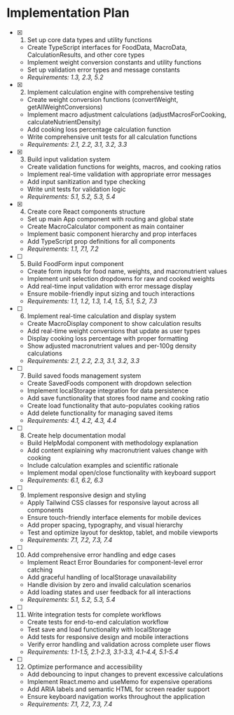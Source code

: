 # Implementation Plan

- [x] 1. Set up core data types and utility functions
  - Create TypeScript interfaces for FoodData, MacroData, CalculationResults, and other core types
  - Implement weight conversion constants and utility functions
  - Set up validation error types and message constants
  - _Requirements: 1.3, 2.3, 5.2_

- [x] 2. Implement calculation engine with comprehensive testing
  - Create weight conversion functions (convertWeight, getAllWeightConversions)
  - Implement macro adjustment calculations (adjustMacrosForCooking, calculateNutrientDensity)
  - Add cooking loss percentage calculation function
  - Write comprehensive unit tests for all calculation functions
  - _Requirements: 2.1, 2.2, 3.1, 3.2, 3.3_

- [x] 3. Build input validation system
  - Create validation functions for weights, macros, and cooking ratios
  - Implement real-time validation with appropriate error messages
  - Add input sanitization and type checking
  - Write unit tests for validation logic
  - _Requirements: 5.1, 5.2, 5.3, 5.4_

- [x] 4. Create core React components structure
  - Set up main App component with routing and global state
  - Create MacroCalculator component as main container
  - Implement basic component hierarchy and prop interfaces
  - Add TypeScript prop definitions for all components
  - _Requirements: 1.1, 7.1, 7.2_

- [ ] 5. Build FoodForm input component
  - Create form inputs for food name, weights, and macronutrient values
  - Implement unit selection dropdowns for raw and cooked weights
  - Add real-time input validation with error message display
  - Ensure mobile-friendly input sizing and touch interactions
  - _Requirements: 1.1, 1.2, 1.3, 1.4, 1.5, 5.1, 5.2, 7.3_

- [ ] 6. Implement real-time calculation and display system
  - Create MacroDisplay component to show calculation results
  - Add real-time weight conversions that update as user types
  - Display cooking loss percentage with proper formatting
  - Show adjusted macronutrient values and per-100g density calculations
  - _Requirements: 2.1, 2.2, 2.3, 3.1, 3.2, 3.3_

- [ ] 7. Build saved foods management system
  - Create SavedFoods component with dropdown selection
  - Implement localStorage integration for data persistence
  - Add save functionality that stores food name and cooking ratio
  - Create load functionality that auto-populates cooking ratios
  - Add delete functionality for managing saved items
  - _Requirements: 4.1, 4.2, 4.3, 4.4_

- [ ] 8. Create help documentation modal
  - Build HelpModal component with methodology explanation
  - Add content explaining why macronutrient values change with cooking
  - Include calculation examples and scientific rationale
  - Implement modal open/close functionality with keyboard support
  - _Requirements: 6.1, 6.2, 6.3_

- [ ] 9. Implement responsive design and styling
  - Apply Tailwind CSS classes for responsive layout across all components
  - Ensure touch-friendly interface elements for mobile devices
  - Add proper spacing, typography, and visual hierarchy
  - Test and optimize layout for desktop, tablet, and mobile viewports
  - _Requirements: 7.1, 7.2, 7.3, 7.4_

- [ ] 10. Add comprehensive error handling and edge cases
  - Implement React Error Boundaries for component-level error catching
  - Add graceful handling of localStorage unavailability
  - Handle division by zero and invalid calculation scenarios
  - Add loading states and user feedback for all interactions
  - _Requirements: 5.1, 5.2, 5.3, 5.4_

- [ ] 11. Write integration tests for complete workflows
  - Create tests for end-to-end calculation workflow
  - Test save and load functionality with localStorage
  - Add tests for responsive design and mobile interactions
  - Verify error handling and validation across complete user flows
  - _Requirements: 1.1-1.5, 2.1-2.3, 3.1-3.3, 4.1-4.4, 5.1-5.4_

- [ ] 12. Optimize performance and accessibility
  - Add debouncing to input changes to prevent excessive calculations
  - Implement React.memo and useMemo for expensive operations
  - Add ARIA labels and semantic HTML for screen reader support
  - Ensure keyboard navigation works throughout the application
  - _Requirements: 7.1, 7.2, 7.3, 7.4_
